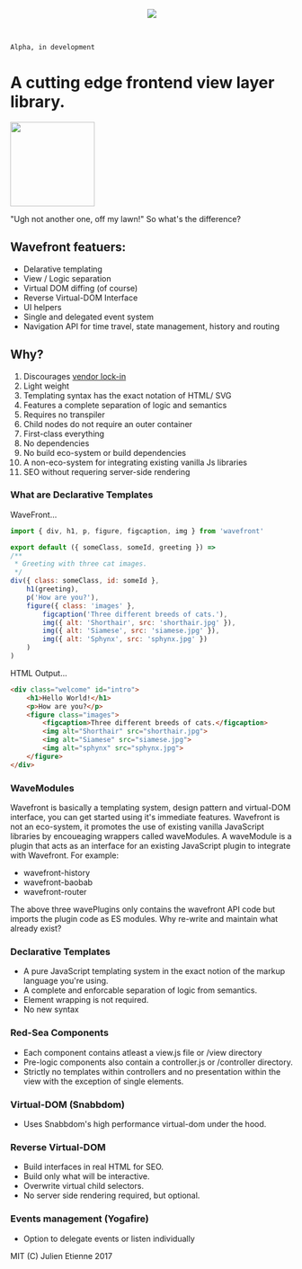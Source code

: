 <p align="center"><img src="http://oi66.tinypic.com/fmrlnc.jpg" ></p>
<p>&nbsp;</p>

`Alpha, in development`

# A cutting edge frontend view layer library.

<img src="https://media.giphy.com/media/7hvkctkRc3Q6Q/giphy.gif" width="150">

"Ugh not another one, off my lawn!" So what's the difference?

## Wavefront featuers:
- Delarative templating
- View / Logic separation
- Virtual DOM diffing (of course)
- Reverse Virtual-DOM Interface
- UI helpers
- Single and delegated event system
- Navigation API for time travel, state management, history and routing


## Why?
1. Discourages [vendor lock-in](https://en.wikipedia.org/wiki/Vendor_lock-in)
2. Light weight
3. Templating syntax has the exact notation of HTML/ SVG
4. Features a complete separation of logic and semantics
5. Requires no transpiler
6. Child nodes do not require an outer container
7. First-class everything
8. No dependencies
9. No build eco-system or build dependencies
10. A non-eco-system for integrating existing vanilla Js libraries
11. SEO without requering server-side rendering


### What are Declarative Templates
WaveFront...

```javascript
import { div, h1, p, figure, figcaption, img } from 'wavefront'

export default ({ someClass, someId, greeting }) =>
/**
 * Greeting with three cat images.
 */
div({ class: someClass, id: someId },
    h1(greeting),
    p('How are you?'),
    figure({ class: 'images' },
        figcaption('Three different breeds of cats.'),
        img({ alt: 'Shorthair', src: 'shorthair.jpg' }),
        img({ alt: 'Siamese', src: 'siamese.jpg' }),
        img({ alt: 'Sphynx', src: 'sphynx.jpg' })
    )
)
```
HTML Output...
```html
<div class="welcome" id="intro">
    <h1>Hello World!</h1>
    <p>How are you?</p>
    <figure class="images">
        <figcaption>Three different breeds of cats.</figcaption>
        <img alt="Shorthair" src="shorthair.jpg">
        <img alt="Siamese" src="siamese.jpg">
        <img alt="sphynx" src="sphynx.jpg">
    </figure>
</div>
```


### WaveModules
Wavefront is basically a templating system, design pattern and virtual-DOM interface, you can get started using it's immediate features. Wavefront is not an eco-system, it promotes the use of existing vanilla JavaScript libraries by encoueaging wrappers called waveModules. A waveModule is a plugin that acts as an interface for an existing JavaScript plugin to integrate with Wavefront. For example:

- wavefront-history
- wavefront-baobab
- wavefront-router

The above three wavePlugins only contains the wavefront API code but imports the plugin code as ES modules. Why re-write and maintain what already exist? 



### Declarative Templates
- A pure JavaScript templating system in the exact notion of the markup language you're using.
- A complete and enforcable separation of logic from semantics.
- Element wrapping is not required.
- No new syntax

### Red-Sea Components
- Each component contains atleast a view.js file or /view directory
- Pre-logic components also contain a controller.js or /controller directory.
- Strictly no templates within controllers and no presentation within the view with the exception of single elements.

### Virtual-DOM (Snabbdom)
- Uses Snabbdom's high performance virtual-dom under the hood.

### Reverse Virtual-DOM
- Build interfaces in real HTML for SEO.
- Build only what will be interactive.
- Overwrite virtual child selectors.
- No server side rendering required, but optional.

### Events management (Yogafire)
- Option to delegate events or listen individually

MIT (C) Julien Etienne 2017
